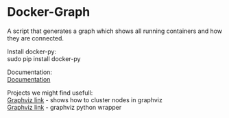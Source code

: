 # Docker-Graph
A script that generates a graph which shows all running containers and how they are connected.


Install docker-py: </br>
sudo pip install docker-py

Documentation: </br>
[Documentation](https://docker-py.readthedocs.io/en/latest/)

Projects we might find usefull: </br>
[Graphviz link](http://www.graphviz.org/Gallery/directed/cluster.html) - shows how to cluster nodes in graphviz </br>
[Graphviz link](http://matthiaseisen.com/articles/graphviz/) - graphviz python wrapper


